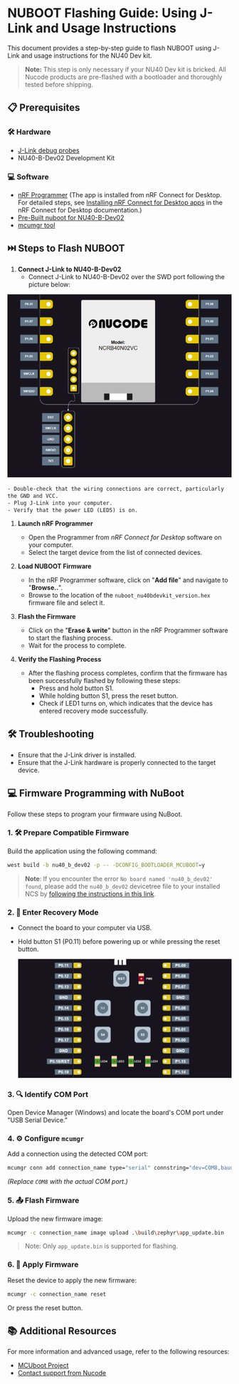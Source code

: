 
# NUBOOT Flashing Guide: Using J-Link and Usage Instructions

This document provides a step-by-step guide to flash NUBOOT using J-Link and usage instructions for the NU40 Dev kit.
>**Note:** This step is only necessary if your NU40 Dev kit is bricked. All Nucode products are pre-flashed with a bootloader and thoroughly tested before shipping.

## 📋 Prerequisites
### 🛠️ Hardware
- [J-Link debug probes](https://www.segger.com/products/debug-probes/j-link/)
- NU40-B-Dev02 Development Kit
### 💻 Software
- [nRF Programmer](https://github.com/NordicSemiconductor/pc-nrfconnect-programmer) (The app is installed from nRF Connect for Desktop. For detailed steps, see [Installing nRF Connect for Desktop apps](https://docs.nordicsemi.com/bundle/nrf-connect-desktop/page/installing_apps.html) in the nRF Connect for Desktop documentation.)
- [Pre-Built nuboot for NU40-B-Dev02](../../releases/nuboot_nu40bdevkit_v1_0.hex)
- [mcumgr tool](https://github.com/apache/mynewt-mcumgr)
  
## ⏭️ Steps to Flash NUBOOT

1. **Connect J-Link to NU40-B-Dev02**
    - Connect J-Link to NU40-B-Dev02 over the SWD port following the picture below:
  
  ![Img1](nu40bdk02.png)

    - Double-check that the wiring connections are correct, particularly the GND and VCC.
    - Plug J-Link into your computer.
    - Verify that the power LED (LED5) is on.

1. **Launch nRF Programmer**
    - Open the Programmer from *nRF Connect for Desktop* software on your computer.
    - Select the target device from the list of connected devices.

2. **Load NUBOOT Firmware**
    - In the nRF Programmer software, click on "**Add file**" and navigate to "**Browse..**".
    - Browse to the location of the `nuboot_nu40bdevkit_version.hex` firmware file and select it.

3. **Flash the Firmware**
    - Click on the "**Erase & write**" button in the nRF Programmer software to start the flashing process.
    - Wait for the process to complete.

4. **Verify the Flashing Process**
    - After the flashing process completes, confirm that the firmware has been successfully flashed by following these steps:
        - Press and hold button S1.
        - While holding button S1, press the reset button.
        - Check if LED1 turns on, which indicates that the device has entered recovery mode successfully.

## 🛠️ Troubleshooting
  - Ensure that the J-Link driver is installed.
  - Ensure that the J-Link hardware is properly connected to the target device.

## 💻 Firmware Programming with NuBoot

Follow these steps to program your firmware using NuBoot.
### 1. 🛠️ Prepare Compatible Firmware
Build the application using the following command:
```sh
west build -b nu40_b_dev02 -p -- -DCONFIG_BOOTLOADER_MCUBOOT=y
```

> **Note**: If you encounter the error `No board named 'nu40_b_dev02' found`, please add the `nu40_b_dev02` devicetree file to your installed NCS by [following the instructions in this link](https://github.com/Nucode01/NU40_Devkit-devicetree).


### 2. 🔄 Enter Recovery Mode
- Connect the board to your computer via USB.
- Hold button S1 (P0.11) before powering up or while pressing the reset button.
  
  ![Img2](NU40-VectorGraphic-ledbtn.png)

### 3. 🔍 Identify COM Port
Open Device Manager (Windows) and locate the board's COM port under "USB Serial Device."

### 4. ⚙️ Configure `mcumgr`
Add a connection using the detected COM port:
```sh
mcumgr conn add connection_name type="serial" connstring="dev=COM8,baud=115200,mtu=512"
```
*(Replace `COM8` with the actual COM port.)*

### 5. 📤 Flash Firmware
Upload the new firmware image:
```sh
mcumgr -c connection_name image upload .\build\zephyr\app_update.bin
```
> Note: Only `app_update.bin` is supported for flashing.

### 6. 🔄 Apply Firmware
Reset the device to apply the new firmware:
```sh
mcumgr -c connection_name reset
```
Or press the reset button.

## 📚 Additional Resources

For more information and advanced usage, refer to the following resources:
- [MCUboot Project](https://github.com/mcu-tools/mcuboot)
- [Contact support from Nucode](mailto:info@nucode.co.kr)

